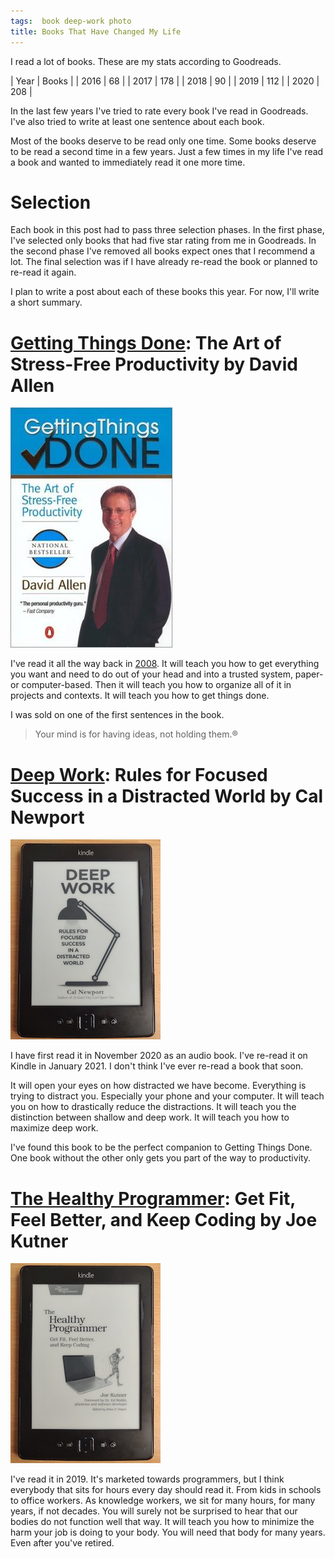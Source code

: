 ```yaml
---
tags:  book deep-work photo
title: Books That Have Changed My Life
---
```

I read a lot of books. These are my stats according to Goodreads.

| Year | Books |
| 2016 |    68 |
| 2017 |   178 |
| 2018 |    90 |
| 2019 |   112 |
| 2020 |   208 |

In the last few years I've tried to rate every book I've read in Goodreads. I've also tried to write at least one sentence about each book.

Most of the books deserve to be read only one time. Some books deserve to be read a second time in a few years. Just a few times in my life I've read a book and wanted to immediately read it one more time.

# Selection

Each book in this post had to pass three selection phases. In the first phase, I've selected only books that had five star rating from me in Goodreads. In the second phase I've removed all books expect ones that I recommend a lot. The final selection was if I have already re-read the book or planned to re-read it again.

I plan to write a post about each of these books this year. For now, I'll write a short summary.

# [Getting Things Done](https://gettingthingsdone.com/what-is-gtd/): The Art of Stress-Free Productivity by David Allen

![Getting Things Done](/assets/books-that-have-changed-my-life/getting-things-done.jpg "Getting Things Done")

I've read it all the way back in [2008](//getting-things-done). It will teach you how to get everything you want and need to do out of your head and into a trusted system, paper- or computer-based. Then it will teach you how to organize all of it in projects and contexts. It will teach you how to get things done.

I was sold on one of the first sentences in the book.

> Your mind is for having ideas, not holding them.®

# [Deep Work](https://www.calnewport.com/books/deep-work/): Rules for Focused Success in a Distracted World by Cal Newport

![Deep Work](/assets/books-that-have-changed-my-life/deep-work.jpg "Deep Work")

I have first read it in November 2020 as an audio book. I've re-read it on Kindle in January 2021. I don't think I've ever re-read a book that soon.

It will open your eyes on how distracted we have become. Everything is trying to distract you. Especially your phone and your computer. It will teach you on how to drastically reduce the distractions. It will teach you the distinction between shallow and deep work. It will teach you how to maximize deep work.

I've found this book to be the perfect companion to Getting Things Done. One book without the other only gets you part of the way to productivity.

# [The Healthy Programmer](https://pragprog.com/titles/jkthp/the-healthy-programmer/): Get Fit, Feel Better, and Keep Coding by Joe Kutner

![The Healthy Programmer](/assets/books-that-have-changed-my-life/healthly-programmer.jpg "The Healthy Programmer")

I've read it in 2019. It's marketed towards programmers, but I think everybody that sits for hours every day should read it. From kids in schools to office workers. As knowledge workers, we sit for many hours, for many years, if not decades. You will surely not be surprised to hear that our bodies do not function well that way. It will teach you how to minimize the harm your job is doing to your body. You will need that body for many years. Even after you've retired.